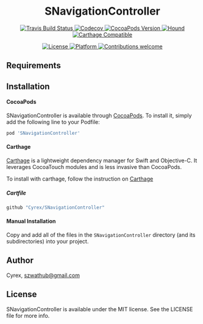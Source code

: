 <h1 align="center">SNavigationController</h1>

<p align="center">
    <a href="https://travis-ci.com/Cyrex/SNavigationController">
        <img src="https://travis-ci.com/Cyrex/SNavigationController.svg?branch=master" alt="Travis Build Status">
    </a>
    <a href="https://codecov.io/github/Cyrex/SNavigationController">
        <img src="https://codecov.io/gh/Cyrex/SNavigationController/branch/master/graph/badge.svg" alt="Codecov">
    </a>
    <a href="http://cocoapods.org/pods/SNavigationController">
        <img src="https://img.shields.io/cocoapods/v/SNavigationController.svg?style=flat" alt="CocoaPods Version">
    </a>
    <a href="https://houndci.com">
        <img src="https://img.shields.io/badge/Reviewed_by-Hound-8E64B0.svg" alt="Hound">
    </a>
    <a href="https://github.com/Cyrex/SNavigationController">
        <img src="https://img.shields.io/badge/Carthage-compatible-4BC51D.svg?style=flat" alt="Carthage Compatible">
    </a>
</p>


<p align="center">
    <a href="http://cocoapods.org/pods/SNavigationController">
        <img src="https://img.shields.io/cocoapods/l/SNavigationController.svg?style=flat" alt="License">
    </a>
    <a href="http://cocoapods.org/pods/SNavigationController">
        <img src="https://img.shields.io/cocoapods/p/SNavigationController.svg?style=flat" alt="Platform">
    </a>
    <a href="https://github.com/Cyrex/SNavigationController/pulls">
        <img src="https://img.shields.io/badge/contributions-welcome-brightgreen.svg?style=flat" alt="Contributions welcome">
    </a>
</p>


## Requirements

## Installation
#### CocoaPods
SNavigationController is available through [CocoaPods](http://cocoapods.org). To install it, simply add the following line to your Podfile:

```ruby
pod 'SNavigationController'
```

#### Carthage
[Carthage](https://github.com/Carthage/Carthage) is a lightweight dependency manager for Swift and Objective-C. It leverages CocoaTouch modules and is less invasive than CocoaPods.

To install with carthage, follow the instruction on [Carthage](https://github.com/Carthage/Carthage)

##### Cartfile
```ruby
github "Cyrex/SNavigationController"
```

#### Manual Installation
Copy and add all of the files in the `SNavigationController` directory (and its subdirectories) into your project.

## Author

Cyrex, szwathub@gmail.com

## License

SNavigationController is available under the MIT license. See the LICENSE file for more info.
